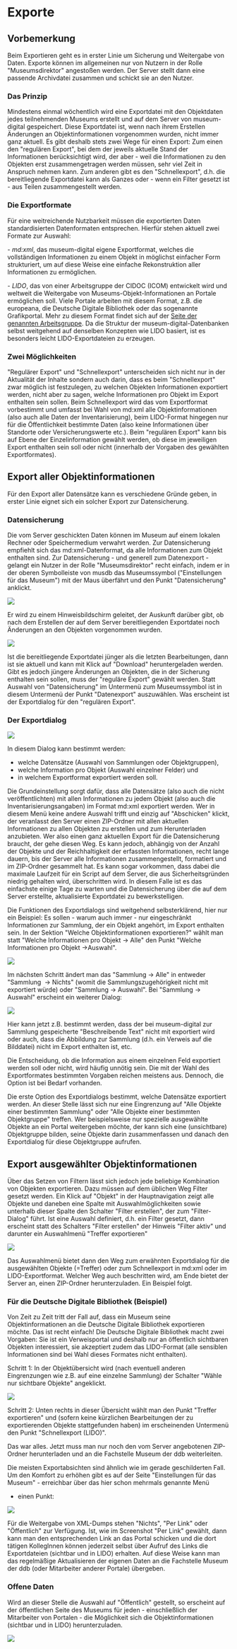 Exporte
=======

Vorbemerkung
------------

Beim Exportieren geht es in erster Linie um Sicherung und Weitergabe von
Daten. Exporte können im allgemeinen nur von Nutzern in der Rolle
\"Museumsdirektor\" angestoßen werden. Der Server stellt dann eine
passende Archivdatei zusammen und schickt sie an den Nutzer.

### Das Prinzip

Mindestens einmal wöchentlich wird eine Exportdatei mit den Objektdaten
jedes teilnehmenden Museums erstellt und auf dem Server von
museum-digital gespeichert. Diese Exportdatei ist, wenn nach ihrem
Erstellen Änderungen an Objektinformationen vorgenommen wurden, nicht
immer ganz aktuell. Es gibt deshalb stets zwei Wege für einen Export:
Zum einen den \"regulären Export\", bei dem der jeweils aktuelle Stand
der Informationen berücksichtigt wird, der aber - weil die Informationen
zu den Objekten erst zusammengetragen werden müssen, sehr viel Zeit in
Anspruch nehmen kann. Zum anderen gibt es den \"Schnellexport\", d.h.
die bereitliegende Exportdatei kann als Ganzes oder - wenn ein Filter
gesetzt ist - aus Teilen zusammengestellt werden.

### Die Exportformate

Für eine weitreichende Nutzbarkeit müssen die exportierten Daten
standardisierten Datenformaten entsprechen. Hierfür stehen aktuell zwei
Formate zur Auswahl:

\- *md:xml*, das museum-digital eigene Exportformat, welches die
vollständigen Informationen zu einem Objekt in möglichst einfacher Form
strukturiert, um auf diese Weise eine einfache Rekonstruktion aller
Informationen zu ermöglichen.

\- *LIDO*, das von einer Arbeitsgruppe der CIDOC (ICOM) entwickelt wird
und weltweit die Weitergabe von Museums-Objekt-Informationen an Portale
ermöglichen soll. Viele Portale arbeiten mit diesem Format, z.B. die
europeana, die Deutsche Digitale Bibliothek oder das sogenannte
Grafikportal. Mehr zu diesem Format findet sich auf der [Seite der
genannten
Arbeitsgruppe](http://cidoc.mini.icom.museum/working-groups/lido/what-is-lido/).
Da die Struktur der museum-digital-Datenbanken selbst weitgehend auf
denselben Konzepten wie LIDO basiert, ist es besonders leicht
LIDO-Exportdateien zu erzeugen.

### Zwei Möglichkeiten

\"Regulärer Export\" und \"Schnellexport\" unterscheiden sich nicht nur
in der Aktualität der Inhalte sondern auch darin, dass es beim
\"Schnellexport\" zwar möglich ist festzulegen, zu welchen Objekten
Informationen exportiert werden, nicht aber zu sagen, welche
Informationen pro Objekt im Export enthalten sein sollen. Beim
Schnellexport wird das vom Exportformat vorbestimmt und umfasst bei Wahl
von md:xml alle Objektinformationen (also auch alle Daten der
Inventarisierung), beim LIDO-Format hingegen nur für die Öffentlichkeit
bestimmte Daten (also keine Informationen über Standorte oder
Versicherungswerte etc.). Beim \"regulären Export\" kann bis auf Ebene
der Einzelinformation gewählt werden, ob diese im jeweiligen Export
enthalten sein soll oder nicht (innerhalb der Vorgaben des gewählten
Exportformates).

Export aller Objektinformationen
--------------------------------

Für den Export aller Datensätze kann es verschiedene Gründe geben, in
erster Linie eignet sich ein solcher Export zur Datensicherung.

### Datensicherung

Die vom Server geschickten Daten können im Museum auf einem lokalen
Rechner oder Speichermedium verwahrt werden. Zur Datensicherung
empfiehlt sich das md:xml-Datenformat, da alle Informationen zum Objekt
enthalten sind. Zur Datensicherung - und generell zum Datenexport -
gelangt ein Nutzer in der Rolle \"Museumsdirektor\" recht einfach, indem
er in der oberen Symbolleiste von musdb das Museumssymbol
(\"Einstellungen für das Museum\") mit der Maus überfährt und den Punkt
\"Datensicherung\" anklickt.

![](../../assets/musdb/objects-list/datensicherung.jpg)

Er wird zu einem Hinweisbildschirm geleitet, der Auskunft darüber gibt,
ob nach dem Erstellen der auf dem Server bereitliegenden Exportdatei
noch Änderungen an den Objekten vorgenommen wurden.

![](../../assets/musdb/objects-list/datensicherung2.jpg)

Ist die bereitliegende Exportdatei jünger als die letzten Bearbeitungen,
dann ist sie aktuell und kann mit Klick auf \"Download\" heruntergeladen
werden. Gibt es jedoch jüngere Änderungen an Objekten, die in der
Sicherung enthalten sein sollen, muss der \"reguläre Export\" gewählt
werden. Statt Auswahl von \"Datensicherung\" im Untermenü zum
Museumssymbol ist in diesem Untermenü der Punkt \"Datenexport\"
auszuwählen. Was erscheint ist der Exportdialog für den \"regulären
Export\".

### Der Exportdialog

![](../../assets/musdb/objects-list/exportdialog.jpg)

In diesem Dialog kann bestimmt werden:

-   welche Datensätze (Auswahl von Sammlungen oder Objektgruppen),
-   welche Information pro Objekt (Auswahl einzelner Felder) und
-   in welchem Exportformat exportiert werden soll.

Die Grundeinstellung sorgt dafür, dass alle Datensätze (also auch die
nicht veröffentlichten) mit allen Informationen zu jedem Objekt (also
auch die Inventarisierungsangaben) im Format md:xml exportiert werden.
Wer in diesem Menü keine andere Auswahl trifft und einzig auf
\"Abschicken\" klickt, der veranlasst den Server einen ZIP-Ordner mit
allen aktuellen Informationen zu allen Objekten zu erstellen und zum
Herunterladen anzubieten. Wer also einen ganz aktuellen Export für die
Datensicherung braucht, der gehe diesen Weg. Es kann jedoch, abhängig
von der Anzahl der Objekte und der Reichhaltigkeit der erfassten
Informationen, recht lange dauern, bis der Server alle Informationen
zusammengestellt, formatiert und im ZIP-Ordner gesammelt hat. Es kann
sogar vorkommen, dass dabei die maximale Laufzeit für ein Script auf dem
Server, die aus Sicherheitsgründen niedrig gehalten wird, überschritten
wird. In diesem Falle ist es das einfachste einige Tage zu warten und
die Datensicherung über die auf dem Server erstellte, aktualisierte
Exportdatei zu bewerkstelligen.

Die Funktionen des Exportdialogs sind weitgehend selbsterklärend, hier
nur ein Beispiel: Es sollen - warum auch immer - nur eingeschränkt
Informationen zur Sammlung, der ein Objekt angehört, im Export enthalten
sein. In der Sektion \"Welche Objektinformationen exportieren?\" wählt
man statt \"Welche Informationen pro Objekt -\> Alle\" den Punkt
\"Welche Informationen pro Objekt -\>Auswahl\".

![](../../assets/musdb/objects-list/feldauswahl1.jpg)

Im nächsten Schritt ändert man das \"Sammlung -\> Alle\" in entweder
\"Sammlung  -\> Nichts\" (womit die Sammlungszugehörigkeit nicht mit
exportiert würde) oder \"Sammlung -\> Auswahl\". Bei \"Sammlung -\>
Auswahl\" erscheint ein weiterer Dialog:

![](../../assets/musdb/objects-list/feldauswahl2.jpg)

Hier kann jetzt z.B. bestimmt werden, dass der bei museum-digital zur
Sammlung gespeicherte \"Beschreibende Text\" nicht mit exportiert wird
oder auch, dass die Abbildung zur Sammlung (d.h. ein Verweis auf die
Bilddatei) nicht im Export enthalten ist, etc.

Die Entscheidung, ob die Information aus einem einzelnen Feld exportiert
werden soll oder nicht, wird häufig unnötig sein. Die mit der Wahl des
Exportformates bestimmten Vorgaben reichen meistens aus. Dennoch, die
Option ist bei Bedarf vorhanden.

Die erste Option des Exportdialogs bestimmt, welche Datensätze
exportiert werden. An dieser Stelle lässt sich nur eine Eingrenzung auf
\"Alle Objekte einer bestimmten Sammlung\" oder \"Alle Objekte einer
bestimmten Objektgruppe\" treffen. Wer beispielsweise nur spezielle
ausgewählte Objekte an ein Portal weitergeben möchte, der kann sich eine
(unsichtbare) Objektgruppe bilden, seine Objekte darin zusammenfassen
und danach den Exportdialog für diese Objektgruppe aufrufen.

Export ausgewählter Objektinformationen
---------------------------------------

Über das Setzen von Filtern lässt sich jedoch jede beliebige Kombination
von Objekten exportieren. Dazu müssen auf dem üblichen Weg Filter
gesetzt werden. Ein Klick auf \"Objekt\" in der Hauptnavigation zeigt
alle Objekte und daneben eine Spalte mit Auswahlmöglichkeiten sowie
unterhalb dieser Spalte den Schalter \"Filter erstellen\", der zum
\"Filter-Dialog\" führt. Ist eine Auswahl definiert, d.h. ein Filter
gesetzt, dann erscheint statt des Schalters \"Filter erstellen\" der
Hinweis \"Filter aktiv\" und darunter ein Auswahlmenü \"Treffer
exportieren\"

![](../../assets/musdb/objects-list/schnellexport.jpg)

Das Auswahlmenü bietet dann den Weg zum erwähnten Exportdialog für die
ausgewählten Objekte (=Treffer) oder zum Schnellexport in md:xml oder im
LIDO-Exportformat. Welcher Weg auch beschritten wird, am Ende bietet der
Server an, einen ZIP-Ordner herunterzuladen. Ein Beispiel folgt.

### Für die Deutsche Digitale Bibliothek (Beispiel)

Von Zeit zu Zeit tritt der Fall auf, dass ein Museum seine
Objektinformationen an die Deutsche Digitale Bibliothek exportieren
möchte. Das ist recht einfach! Die Deutsche Digitale Bibliothek macht
zwei Vorgaben: Sie ist ein Verweisportal und deshalb nur an öffentlich
sichtbaren Objekten interessiert, sie akzeptiert zudem das LIDO-Format
(alle sensiblen Informationen sind bei Wahl dieses Formates nicht
enthalten).

Schritt 1: In der Objektübersicht wird (nach eventuell anderen
Eingrenzungen wie z.B. auf eine einzelne Sammlung) der Schalter \"Wähle
nur sichtbare Objekte\" angeklickt.

![](../../assets/musdb/objects-list/nursichtbare.jpg)

Schritt 2: Unten rechts in dieser Übersicht wählt man den Punkt
\"Treffer exportieren\" und (sofern keine kürzlichen Bearbeitungen der
zu exportierenden Objekte stattgefunden haben) im erscheinenden
Untermenü den Punkt \"Schnellexport (LIDO)\".

Das war alles. Jetzt muss man nur noch den vom Server angebotenen
ZIP-Ordner herunterladen und an die Fachstelle Museum der ddb
weiterleiten.

Die meisten Exportabsichten sind ähnlich wie im gerade geschilderten
Fall. Um den Komfort zu erhöhen gibt es auf der Seite \"Einstellungen
für das Museum\" - erreichbar über das hier schon mehrmals genannte Menü
- einen Punkt:

![](../../assets/musdb/objects-list/weitergabe.jpg)

Für die Weitergabe von XML-Dumps stehen \"Nichts\", \"Per Link\" oder
\"Öffentlich\" zur Verfügung. Ist, wie im Screenshot \"Per Link\"
gewählt, dann kann man den entsprechenden Link an das Portal schicken
und die dort tätigen KollegInnen können jederzeit selbst über Aufruf des
Links die Exportdateien (sichtbar und in LIDO) erhalten. Auf diese Weise
kann man das regelmäßige Aktualisieren der eigenen Daten an die
Fachstelle Museum der ddb (oder Mitarbeiter anderer Portale) übergeben.

### Offene Daten

Wird an dieser Stelle die Auswahl auf \"Öffentlich\" gestellt, so
erscheint auf der öffentlichen Seite des Museums für jeden -
einschließlich der Mitarbeiter von Portalen - die Möglichkeit sich die
Objektinformationen (sichtbar und in LIDO) herunterzuladen.

![](../../assets/musdb/objects-list/sahifo_main.jpg)

 

 
